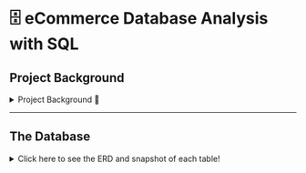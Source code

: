 # 🗄️ eCommerce Database Analysis with SQL

## Project Background

<details> 
<summary>
Project Background 📑
	
</summary>
<br>
You've been hired as an eCommerce Database Analyst for Maven Fuzzy Factory, an online retailer which has just launched its first product.

Maven Fuzzy Factory has been live for ~8 months, and your CEO is due to present company performance metrics to the board next week. 

You will extract and analyze website traffic and performance data from the Maven Fuzzy Factory database to quantify the company’s growth and tell the story of how you have been able to generate that growth.

</details> 
	
***

## The Database
<details>
<summary>
Click here to see the ERD and snapshot of each table!
</summary>
